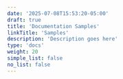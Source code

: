 ```yaml
---
date: '2025-07-08T15:53:20-05:00'
draft: true
title: 'Documentation Samples'
linkTitle: 'Samples'
description: 'Description goes here'
type: 'docs'
weight: 20
simple_list: false
no_list: false
---
```

